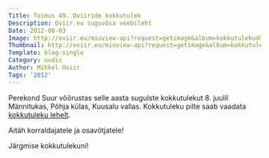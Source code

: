 ```yaml
---
Title: Toimus 49. Oviiride kokkutulek
Description: Oviir.eu suguvõsa veebileht
Date: 2012-08-03
Image: http://oviir.eu/miuview-api?request=getimage&album=kokkutulekud&item=2012-49-kokkutulek-suur.jpg&size=600&mode=longest
Thumbnail: http://oviir.eu/miuview-api?request=getimage&album=kokkutulekud&item=2012-49-kokkutulek-suur.jpg&size=600&mode=square
Template: blog-single
Category: uudis
Author: Mihkel Oviir
Tags: '2012'
---
```


Perekond Suur võõrustas selle aasta sugulste kokkutulekut 8. juulil Männitukas, Põhja külas, Kuusalu vallas. Kokkutuleku pilte saab vaadata <a href="/kokkutulekud/2012">kokkutuleku lehelt</a>.

Aitäh korraldajatele ja osavõtjatele!

Järgmise kokkutulekuni!
